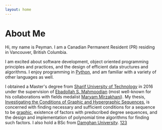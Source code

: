 ```yaml
---
layout: home
---
```


# About Me

Hi, my name is Peyman.
I am a Canadian Permanent Resident (PR) residing in Vancouver, British Columbia.

I am excited about software development, object oriented programming principles and practices, and the design of efficient data structures and algorithms.
I enjoy programming in [Python](https://en.wikipedia.org/wiki/Python), and am familiar with a variety of other languages as well.

I obtained a Master's degree from [Sharif University of Technology](https://en.wikipedia.org/wiki/Sharif_University_of_Technology) in 2016 under the supervision of [Ebadollah S. Mahmoodian](https://en.wikipedia.org/wiki/Ebadollah_S._Mahmoodian) (most well-known for his collaborations with fields medalist [Maryam Mirzakhani](https://en.wikipedia.org/wiki/Maryam_Mirzakhani)).
My thesis, [Investigating the Conditions of Graphic and Hypergraphic Sequences](http://repository.sharif.edu/resource/438918/investigating-the-conditions-of-graphic-and-hypergraphic-sequences), 
is concerned with finding necessary and sufficient conditions for a sequence to be [graphic](http://mathworld.wolfram.com/GraphicSequence.html), existence of factors with predscribed degree sequences, and the design and implementation of polynomial time algorithms for finding such factors.
I also hold a BSc from [Damghan University](https://en.wikipedia.org/wiki/Damghan_University).
[123](google.com)
